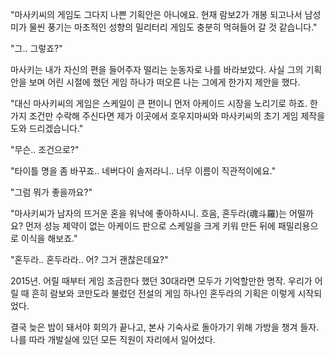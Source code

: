 "마사키씨의 게임도 그다지 나쁜 기획안은 아니에요. 현재 람보2가 개봉 되고나서 남성미가 물씬 풍기는 마초적인 성향의 밀리터리 게임도 충분히 먹혀들어 갈 것 같습니다."

"그.. 그렇죠?"

마사키는 내가 자신의 편을 들어주자 떨리는 눈동자로 나를 바라보았다. 사실 그의 기획안을 보며 어린 시절에 했던 게임 하나가 떠오른 나는 그에게 한가지 제안을 했다.

"대신 마사키씨의 게임은 스케일이 큰 편이니 먼저 아케이드 시장을 노리기로 하죠. 한 가지 조건만 수락해 주신다면 제가 이곳에서 호우지마씨와 마사키씨의 초기 게임 제작을 도와 드리겠습니다."

"무슨.. 조건으로?"

"타이틀 명을 좀 바꾸죠.. 네버다이 솔저라니.. 너무 이름이 직관적이에요."

"그럼 뭐가 좋을까요?"

"마사키씨가 남자의 뜨거운 혼을 워낙에 좋아하시니. 흐음, 혼두라(魂斗羅)는 어떨까요? 먼저 성능 제약이 없는 아케이드 판으로 스케일을 크게 키워 만든 뒤에 패밀리용으로 이식을 해보죠."

"혼두라.. 혼두라라.. 어? 그거 괜찮은데요?"

2015년. 어릴 때부터 게임 조금한다 했던 30대라면 모두가 기억할만한 명작. 우리가 어릴 때 흔히 람보와 코만도라 불렀던 전설의 게임 하나인 혼두라의 기획은 이렇게 시작되었다.

결국 늦은 밤이 돼서야 회의가 끝나고, 본사 기숙사로 돌아가기 위해 가방을 챙겨 들자. 나를 따라 개발실에 있던 모든 직원이 자리에서 일어섰다.